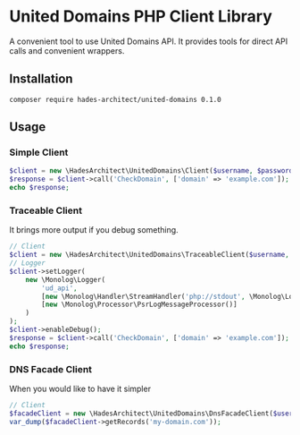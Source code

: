 # United Domains PHP Client Library

A convenient tool to use United Domains API. It provides tools for direct API calls and convenient wrappers.

## Installation

```
composer require hades-architect/united-domains 0.1.0
```

## Usage

### Simple Client

```php
$client = new \HadesArchitect\UnitedDomains\Client($username, $password);
$response = $client->call('CheckDomain', ['domain' => 'example.com']);
echo $response;
```

### Traceable Client 

It brings more output if you debug something.

```php
// Client
$client = new \HadesArchitect\UnitedDomains\TraceableClient($username, $password);
// Logger 
$client->setLogger(
    new \Monolog\Logger(
        'ud_api',
        [new \Monolog\Handler\StreamHandler('php://stdout', \Monolog\Logger::DEBUG)],
        [new \Monolog\Processor\PsrLogMessageProcessor()]
    )
);
$client->enableDebug();
$response = $client->call('CheckDomain', ['domain' => 'example.com']);
echo $response;
```

### DNS Facade Client 

When you would like to have it simpler

```php
// Client
$facadeClient = new \HadesArchitect\UnitedDomains\DnsFacadeClient($username, $password);
var_dump($facadeClient->getRecords('my-domain.com'));
```
